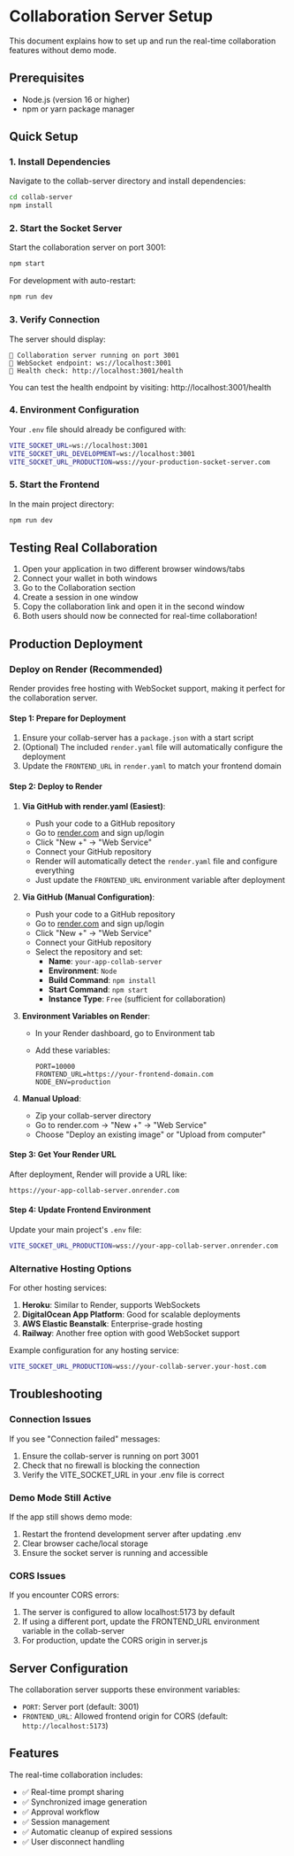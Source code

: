# Collaboration Server Setup

This document explains how to set up and run the real-time collaboration features without demo mode.

## Prerequisites

- Node.js (version 16 or higher)
- npm or yarn package manager

## Quick Setup

### 1. Install Dependencies

Navigate to the collab-server directory and install dependencies:

```bash
cd collab-server
npm install
```

### 2. Start the Socket Server

Start the collaboration server on port 3001:

```bash
npm start
```

For development with auto-restart:

```bash
npm run dev
```

### 3. Verify Connection

The server should display:
```
🚀 Collaboration server running on port 3001
📡 WebSocket endpoint: ws://localhost:3001
🔗 Health check: http://localhost:3001/health
```

You can test the health endpoint by visiting: http://localhost:3001/health

### 4. Environment Configuration

Your `.env` file should already be configured with:

```bash
VITE_SOCKET_URL=ws://localhost:3001
VITE_SOCKET_URL_DEVELOPMENT=ws://localhost:3001
VITE_SOCKET_URL_PRODUCTION=wss://your-production-socket-server.com
```

### 5. Start the Frontend

In the main project directory:

```bash
npm run dev
```

## Testing Real Collaboration

1. Open your application in two different browser windows/tabs
2. Connect your wallet in both windows
3. Go to the Collaboration section
4. Create a session in one window
5. Copy the collaboration link and open it in the second window
6. Both users should now be connected for real-time collaboration!

## Production Deployment

### Deploy on Render (Recommended)

Render provides free hosting with WebSocket support, making it perfect for the collaboration server.

#### Step 1: Prepare for Deployment

1. Ensure your collab-server has a `package.json` with a start script
2. (Optional) The included `render.yaml` file will automatically configure the deployment
3. Update the `FRONTEND_URL` in `render.yaml` to match your frontend domain

#### Step 2: Deploy to Render

1. **Via GitHub with render.yaml (Easiest)**:
   - Push your code to a GitHub repository
   - Go to [render.com](https://render.com) and sign up/login
   - Click "New +" → "Web Service"
   - Connect your GitHub repository
   - Render will automatically detect the `render.yaml` file and configure everything
   - Just update the `FRONTEND_URL` environment variable after deployment

2. **Via GitHub (Manual Configuration)**:
   - Push your code to a GitHub repository
   - Go to [render.com](https://render.com) and sign up/login
   - Click "New +" → "Web Service"
   - Connect your GitHub repository
   - Select the repository and set:
     - **Name**: `your-app-collab-server`
     - **Environment**: `Node`
     - **Build Command**: `npm install`
     - **Start Command**: `npm start`
     - **Instance Type**: `Free` (sufficient for collaboration)

3. **Environment Variables on Render**:
   - In your Render dashboard, go to Environment tab
   - Add these variables:

     ```env
     PORT=10000
     FRONTEND_URL=https://your-frontend-domain.com
     NODE_ENV=production
     ```

4. **Manual Upload**:
   - Zip your collab-server directory
   - Go to render.com → "New +" → "Web Service"
   - Choose "Deploy an existing image" or "Upload from computer"

#### Step 3: Get Your Render URL

After deployment, Render will provide a URL like:

```text
https://your-app-collab-server.onrender.com
```

#### Step 4: Update Frontend Environment

Update your main project's `.env` file:

```bash
VITE_SOCKET_URL_PRODUCTION=wss://your-app-collab-server.onrender.com
```

### Alternative Hosting Options

For other hosting services:

1. **Heroku**: Similar to Render, supports WebSockets
2. **DigitalOcean App Platform**: Good for scalable deployments
3. **AWS Elastic Beanstalk**: Enterprise-grade hosting
4. **Railway**: Another free option with good WebSocket support

Example configuration for any hosting service:

```bash
VITE_SOCKET_URL_PRODUCTION=wss://your-collab-server.your-host.com
```

## Troubleshooting

### Connection Issues

If you see "Connection failed" messages:

1. Ensure the collab-server is running on port 3001
2. Check that no firewall is blocking the connection
3. Verify the VITE_SOCKET_URL in your .env file is correct

### Demo Mode Still Active

If the app still shows demo mode:

1. Restart the frontend development server after updating .env
2. Clear browser cache/local storage
3. Ensure the socket server is running and accessible

### CORS Issues

If you encounter CORS errors:

1. The server is configured to allow localhost:5173 by default
2. If using a different port, update the FRONTEND_URL environment variable in the collab-server
3. For production, update the CORS origin in server.js

## Server Configuration

The collaboration server supports these environment variables:

- `PORT`: Server port (default: 3001)
- `FRONTEND_URL`: Allowed frontend origin for CORS (default: `http://localhost:5173`)

## Features

The real-time collaboration includes:

- ✅ Real-time prompt sharing
- ✅ Synchronized image generation
- ✅ Approval workflow
- ✅ Session management
- ✅ Automatic cleanup of expired sessions
- ✅ User disconnect handling
